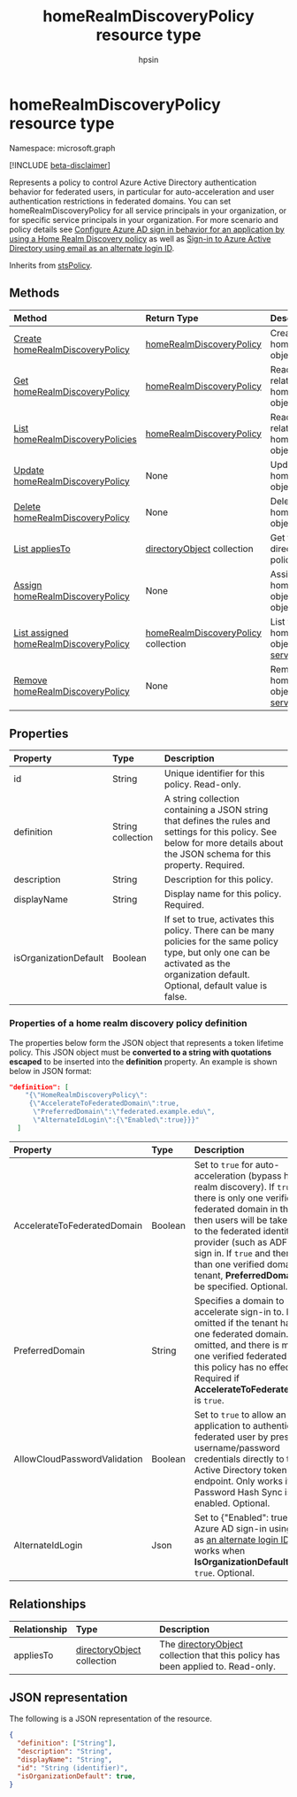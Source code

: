 ﻿---
title: "homeRealmDiscoveryPolicy resource type"
description: "Represents a policy to control Azure Active Directory authentication behavior for federated users."
localization_priority: Normal
author: "hpsin"
ms.prod: "microsoft-identity-platform"
doc_type: "resourcePageType"
---

# homeRealmDiscoveryPolicy resource type

Namespace: microsoft.graph

[!INCLUDE [beta-disclaimer](../../includes/beta-disclaimer.md)]

Represents a policy to control Azure Active Directory authentication behavior for federated users, in particular for auto-acceleration and user authentication restrictions in federated domains. You can set homeRealmDiscoveryPolicy for all service principals in your organization, or for specific service principals in your organization.  For more scenario and policy details see [Configure Azure AD sign in behavior for an application by using a Home Realm Discovery policy](/azure/active-directory/manage-apps/configure-authentication-for-federated-users-portal) as well as [Sign-in to Azure Active Directory using email as an alternate login ID](/azure/active-directory/authentication/howto-authentication-use-email-signin).

Inherits from [stsPolicy](stsPolicy.md).

## Methods

| Method                                                                                                | Return Type                                                        | Description                                                                                                      |
| :---------------------------------------------------------------------------------------------------- | :----------------------------------------------------------------- | :--------------------------------------------------------------------------------------------------------------- |
| [Create homeRealmDiscoveryPolicy](../api/homerealmdiscoverypolicy-post-homerealmdiscoverypolicies.md) | [homeRealmDiscoveryPolicy](homerealmdiscoverypolicy.md)            | Create a homeRealmDiscoveryPolicy object.                                                                        |
| [Get homeRealmDiscoveryPolicy](../api/homerealmdiscoverypolicy-get.md)                                | [homeRealmDiscoveryPolicy](homerealmdiscoverypolicy.md)            | Read properties and relationships of a homeRealmDiscoveryPolicy object.                                          |
| [List homeRealmDiscoveryPolicies](../api/homerealmdiscoverypolicy-list.md)                            | [homeRealmDiscoveryPolicy](homerealmdiscoverypolicy.md)            | Read properties and relationships of homeRealmDiscoveryPolicies objects.                                         |
| [Update homeRealmDiscoveryPolicy](../api/homerealmdiscoverypolicy-update.md)                          | None                                                               | Update a homeRealmDiscoveryPolicy object.                                                                        |
| [Delete homeRealmDiscoveryPolicy](../api/homerealmdiscoverypolicy-delete.md)                          | None                                                               | Delete a homeRealmDiscoveryPolicy object.                                                                        |
| [List appliesTo](../api/homerealmdiscoverypolicy-list-appliesto.md)                                   | [directoryObject](directoryobject.md) collection                   | Get the list of directoryObjects that this policy has been applied to.                                           |
| [Assign homeRealmDiscoveryPolicy](../api/serviceprincipal-post-homerealmdiscoverypolicies.md)         | None                                                               | Assign a homeRealmDiscoveryPolicy object to a [servicePrincipal](serviceprincipal.md) object.                    |
| [List assigned homeRealmDiscoveryPolicy](../api/serviceprincipal-list-homerealmdiscoverypolicies.md)  | [homeRealmDiscoveryPolicy](homerealmdiscoverypolicy.md) collection | List the homeRealmDiscoveryPolicy objects that are assigned to a [servicePrincipal](serviceprincipal.md) object. |
| [Remove homeRealmDiscoveryPolicy](../api/serviceprincipal-delete-homerealmdiscoverypolicies.md)       | None                                                               | Remove a homeRealmDiscoveryPolicy object from a [servicePrincipal](serviceprincipal.md) object.                  |

## Properties

| Property              | Type              | Description                                                                                                                                                                              |
| :-------------------- | :---------------- | :--------------------------------------------------------------------------------------------------------------------------------------------------------------------------------------- |
| id                    | String            | Unique identifier for this policy. Read-only.                                                                                                                                            |
| definition            | String collection | A string collection containing a JSON string that defines the rules and settings for this policy. See below for more details about the JSON schema for this property. Required.          |
| description           | String            | Description for this policy.                                                                                                                                                             |
| displayName           | String            | Display name for this policy. Required.                                                                                                                                                  |
| isOrganizationDefault | Boolean           | If set to true, activates this policy. There can be many policies for the same policy type, but only one can be activated as the organization default. Optional, default value is false. |

### Properties of a home realm discovery policy definition

The properties below form the JSON object that represents a token lifetime policy. This JSON object must be **converted to a string with quotations escaped** to be inserted into the **definition** property. An example is shown below in JSON format:

<!-- {
  "blockType": "ignored"
}-->

```json
"definition": [
    "{\"HomeRealmDiscoveryPolicy\":
     {\"AccelerateToFederatedDomain\":true,
      \"PreferredDomain\":\"federated.example.edu\",
      \"AlternateIdLogin\":{\"Enabled\":true}}}"
  ]
```

| Property                     | Type    | Description                                                                                                                                                                                                                                                                                                                                                           |
| :--------------------------- | :------ | :-------------------------------------------------------------------------------------------------------------------------------------------------------------------------------------------------------------------------------------------------------------------------------------------------------------------------------------------------------------------- |
| AccelerateToFederatedDomain  | Boolean | Set to `true` for auto-acceleration (bypass home realm discovery). If `true` and there is only one verified and federated domain in the tenant, then users will be taken straight to the federated identity provider (such as ADFS) for sign in. If `true` and there is more than one verified domain in the tenant, **PreferredDomain** must be specified. Optional. |
| PreferredDomain              | String  | Specifies a domain to accelerate sign-in to. It can be omitted if the tenant has only one federated domain. If it is omitted, and there is more than one verified federated domain, this policy has no effect. Required if **AccelerateToFederatedDomain** is `true`.                                                                                                 |
| AllowCloudPasswordValidation | Boolean | Set to `true` to allow an application to authenticate a federated user by presenting username/password credentials directly to the Azure Active Directory token endpoint. Only works if Password Hash Sync is enabled. Optional.                                                                                                                                      |
| AlternateIdLogin             | Json    | Set to {"Enabled": true} to allow Azure AD sign-in using email as [an alternate login ID](https://docs.microsoft.com/azure/active-directory/authentication/howto-authentication-use-email-signin). Only works when **IsOrganizationDefault** is set to `true`. Optional.                                                                                              |

## Relationships

| Relationship | Type                                             | Description                                                                                           |
| :----------- | :----------------------------------------------- | :---------------------------------------------------------------------------------------------------- |
| appliesTo    | [directoryObject](directoryobject.md) collection | The [directoryObject](directoryObject.md) collection that this policy has been applied to. Read-only. |

## JSON representation

The following is a JSON representation of the resource.

<!-- {
  "blockType": "resource",
  "optionalProperties": [

  ],
  "@odata.type": "microsoft.graph.homeRealmDiscoveryPolicy",
  "baseType": "",
  "keyProperty": "id"
}-->

```json
{
  "definition": ["String"],
  "description": "String",
  "displayName": "String",
  "id": "String (identifier)",
  "isOrganizationDefault": true,
}
```

<!-- uuid: 16cd6b66-4b1a-43a1-adaf-3a886856ed98
2019-02-04 14:57:30 UTC -->

<!-- {
  "type": "#page.annotation",
  "description": "homeRealmDiscoveryPolicy resource",
  "keywords": "",
  "section": "documentation",
  "tocPath": ""
}-->
